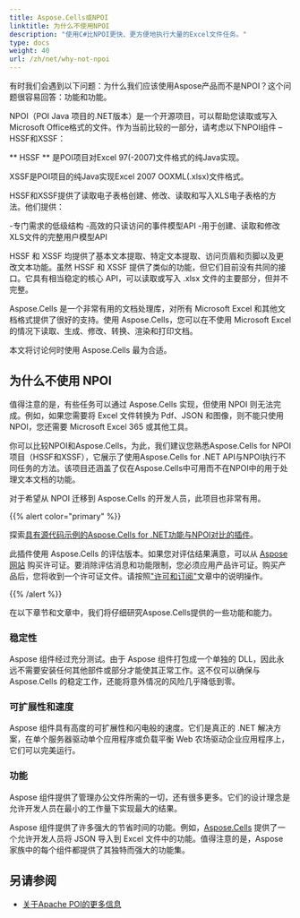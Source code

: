 ```yaml
---
title: Aspose.Cells或NPOI
linktitle: 为什么不使用NPOI
description: "使用C#比NPOI更快、更方便地执行大量的Excel文件任务。"
type: docs
weight: 40
url: /zh/net/why-not-npoi
---
```


有时我们会遇到以下问题：为什么我们应该使用Aspose产品而不是NPOI？这个问题很容易回答：功能和功能。

NPOI（POI Java 项目的.NET版本）是一个开源项目，可以帮助您读取或写入Microsoft Office格式的文件。作为当前比较的一部分，请考虑以下NPOI组件 –  HSSF和XSSF：

** HSSF ** 是POI项目对Excel 97(-2007)文件格式的纯Java实现。

XSSF是POI项目的纯Java实现Excel 2007 OOXML(.xlsx)文件格式。

HSSF和XSSF提供了读取电子表格创建、修改、读取和写入XLS电子表格的方法。他们提供：

-专门需求的低级结构
-高效的只读访问的事件模型API
-用于创建、读取和修改XLS文件的完整用户模型API

HSSF 和 XSSF 均提供了基本文本提取、特定文本提取、访问页眉和页脚以及更改文本功能。虽然 HSSF 和 XSSF 提供了类似的功能，但它们目前没有共同的接口。它具有相当稳定的核心 API，可以读取或写入 .xlsx 文件的主要部分，但并不完整。

Aspose.Cells 是一个非常有用的文档处理库，对所有 Microsoft Excel 和其他文档格式提供了很好的支持。使用 Aspose.Cells，您可以在不使用 Microsoft Excel 的情况下读取、生成、修改、转换、渲染和打印文档。

本文将讨论何时使用 Aspose.Cells 最为合适。

## 为什么不使用 NPOI

值得注意的是，有些任务可以通过 Aspose.Cells 实现，但使用 NPOI 则无法完成。例如，如果您需要将 Excel 文件转换为 Pdf、JSON 和图像，则不能只使用 NPOI，您还需要 Microsoft Excel 365 或其他工具。

你可以比较NPOI和Aspose.Cells，为此，我们建议您熟悉Aspose.Cells for NPOI项目（HSSF和XSSF），它展示了使用Aspose.Cells for .NET API与NPOI执行不同任务的方法。该项目还涵盖了仅在Aspose.Cells中可用而不在NPOI中的用于处理文本文档的功能。

对于希望从 NPOI 迁移到 Aspose.Cells 的开发人员，此项目也非常有用。

{{% alert color="primary" %}}

探索[具有源代码示例的Aspose.Cells for .NET功能与NPOI对比的插件](https://github.com/aspose-cells/Aspose.Cells-for-.NET/tree/master/Plugins/NPOI)。

此插件使用 Aspose.Cells 的评估版本。如果您对评估结果满意，可以从 [Aspose 网站](https://purchase.aspose.com/buy) 购买许可证。要消除评估消息和功能限制，您必须应用产品许可证。购买产品后，您将收到一个许可证文件。请按照["许可和订阅"](/cells/zh/net/licensing/)文章中的说明操作。

{{% /alert %}}

在以下章节和文章中，我们将仔细研究Aspose.Cells提供的一些功能和能力。

### 稳定性

Aspose 组件经过充分测试。由于 Aspose 组件打包成一个单独的 DLL，因此永远不需要安装任何其他部件或部分才能使其正常工作。这不仅可以确保与 Aspose.Cells 的稳定工作，还能将意外情况的风险几乎降低到零。

### 可扩展性和速度

Aspose 组件具有高度的可扩展性和闪电般的速度。它们是真正的 .NET 解决方案，在单个服务器驱动单个应用程序或负载平衡 Web 农场驱动企业应用程序上，它们可以完美运行。

### 功能

Aspose 组件提供了管理办公文件所需的一切，还有很多更多。它们的设计理念是允许开发人员在最小的工作量下实现最大的结果。

Aspose 组件提供了许多强大的节省时间的功能。例如，[Aspose.Cells](https://products.aspose.com/cells/net/) 提供了一个允许开发人员将 JSON 导入到 Excel 文件中的功能。值得注意的是，Aspose 家族中的每个组件都提供了其独特而强大的功能集。

## 另请参阅

* [关于Apache POI的更多信息](https://poi.apache.org/)

